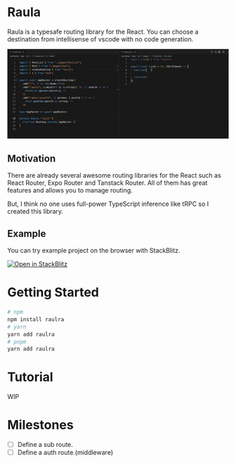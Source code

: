 # Raula

Raula is a typesafe routing library for the React. You can choose a destination from intellisense of vscode with no code generation.

<img src="./docs/video/introduction.gif" />

## Motivation

There are already several awesome routing libraries for the React such as React Router, Expo Router and Tanstack Router. All of them has great features and allows you to manage routing.

But, I think no one uses full-power TypeScript inference like tRPC so I created this library.


## Example

You can try example project on the browser with StackBlitz.

[![Open in StackBlitz](https://developer.stackblitz.com/img/open_in_stackblitz.svg)](https://stackblitz.com/github/toyamarinyon/raula/tree/main/examples/app)

# Getting Started

```bash
# npm
npm install raulra
# yarn
yarn add raulra
# pnpm
yarn add raulra
```
# Tutorial

WIP

# Milestones

- [ ] Define a sub route.
- [ ] Define a auth route.(middleware)
